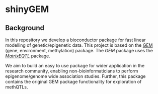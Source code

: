 <h1>shinyGEM</h1>

<h2>Background</h2>

In this repository we develop a bioconductor package for fast linear modelling of genetic/epigenetic data. This project is based on the 
<a href="https://github.com/fastGEM/GEM" target="blank_">GEM</a> (gene, environment, methylation) package. The *GEM* package uses the 
<a href="https://github.com/andreyshabalin/MatrixEQTL" target="blank_">*MatrixEQTL*</a> package.  

We aim to build an easy to use package for wider application in the research community, enabling non-bioinformaticians to perform epigenome/genome wide association
studies. Further, this package contains the original GEM package functionality for exploration of methQTLs.
